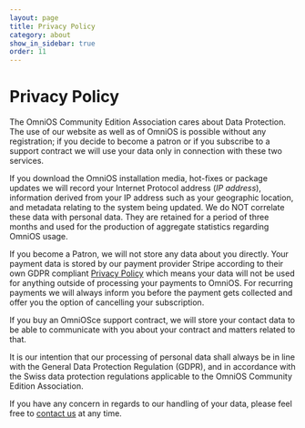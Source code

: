```yaml
---
layout: page
title: Privacy Policy
category: about
show_in_sidebar: true
order: 11
---
```


# Privacy Policy

The OmniOS Community Edition Association cares about Data Protection.
The use of our website as well as of OmniOS is possible without any
registration; if you decide to become a patron or if you subscribe to a
support contract we will use your data only in connection with these
two services.

If you download the OmniOS installation media, hot-fixes or package updates
we will record your Internet Protocol address (_IP address_), information
derived from your IP address such as your geographic location, and metadata
relating to the system being updated. We do NOT correlate these data with
personal data.  They are retained for a period of three months and used for
the production of aggregate statistics regarding OmniOS usage.

If you become a Patron, we will not store any data about you directly. 
Your payment data is stored by our payment provider Stripe according to
their own GDPR compliant [Privacy Policy](https://stripe.com/ch/privacy)
which means your data will not be used for anything outside of processing
your payments to OmniOS.  For recurring payments we will always inform you
before the payment gets collected and offer you the option of cancelling
your subscription.

If you buy an OmniOSce support contract, we will store your contact data
to be able to communicate with you about your contract and matters related
to that.

It is our intention that our processing of personal data shall always be
in line with the General Data Protection Regulation (GDPR), and in accordance
with the Swiss data protection regulations applicable to the OmniOS
Community Edition Association.

If you have any concern in regards to our handling of your data, please feel
free to [contact us](contact) at any time.
